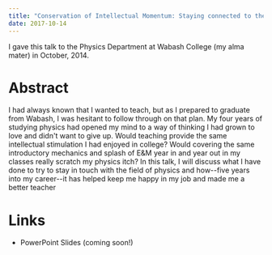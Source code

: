 ```yaml
---
title: "Conservation of Intellectual Momentum: Staying connected to the field of physics even if your job doesn't make you"
date: 2017-10-14
---
```


I gave this talk to the Physics Department at Wabash College (my alma mater) in October, 2014.

# Abstract

I had always known that I wanted to teach, but as I prepared to graduate from Wabash, I was hesitant to follow through on that plan.  My four years of studying physics had opened my mind to a way of thinking I had grown to love and didn't want to give up.  Would teaching provide the same intellectual stimulation I had enjoyed in college?  Would covering the same introductory mechanics and splash of E&M year in and year out in my classes really scratch my physics itch?  In this talk, I will discuss what I have done to try to stay in touch with the field of physics and how--five years into my career--it has helped keep me happy in my job and made me a better teacher

# Links

 * PowerPoint Slides (coming soon!)